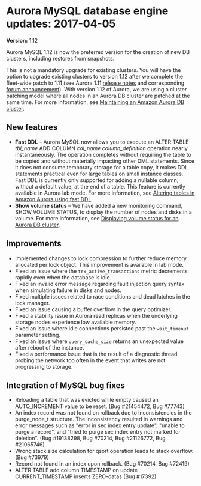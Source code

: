 # Aurora MySQL database engine updates: 2017\-04\-05<a name="AuroraMySQL.Updates.20170405"></a>

**Version:** 1\.12

Aurora MySQL 1\.12 is now the preferred version for the creation of new DB clusters, including restores from snapshots\.

This is not a mandatory upgrade for existing clusters\. You will have the option to upgrade existing clusters to version 1\.12 after we complete the fleet\-wide patch to 1\.11 \(see Aurora 1\.11 [release notes](AuroraMySQL.Updates.20170223.md) and corresponding [forum announcement](https://forums.aws.amazon.com/ann.jspa?annID=4444)\)\. With version 1\.12 of Aurora, we are using a cluster patching model where all nodes in an Aurora DB cluster are patched at the same time\. For more information, see [Maintaining an Amazon Aurora DB cluster](USER_UpgradeDBInstance.Maintenance.md)\.

## New features<a name="AuroraMySQL.Updates.20170405.New"></a>
+ **Fast DDL** – Aurora MySQL now allows you to execute an ALTER TABLE *tbl\_name* ADD COLUMN *col\_name* *column\_definition* operation nearly instantaneously\. The operation completes without requiring the table to be copied and without materially impacting other DML statements\. Since it does not consume temporary storage for a table copy, it makes DDL statements practical even for large tables on small instance classes\. Fast DDL is currently only supported for adding a nullable column, without a default value, at the end of a table\. This feature is currently available in Aurora lab mode\. For more information, see [Altering tables in Amazon Aurora using fast DDL](AuroraMySQL.Managing.FastDDL.md)\.
+ **Show volume status** – We have added a new monitoring command, SHOW VOLUME STATUS, to display the number of nodes and disks in a volume\. For more information, see [Displaying volume status for an Aurora DB cluster](AuroraMySQL.Managing.VolumeStatus.md)\.

## Improvements<a name="AuroraMySQL.Updates.20170405.Improvements"></a>
+ Implemented changes to lock compression to further reduce memory allocated per lock object\. This improvement is available in lab mode\.
+ Fixed an issue where the `trx_active_transactions` metric decrements rapidly even when the database is idle\.
+ Fixed an invalid error message regarding fault injection query syntax when simulating failure in disks and nodes\.
+ Fixed multiple issues related to race conditions and dead latches in the lock manager\.
+ Fixed an issue causing a buffer overflow in the query optimizer\.
+ Fixed a stability issue in Aurora read replicas when the underlying storage nodes experience low available memory\.
+ Fixed an issue where idle connections persisted past the `wait_timeout` parameter setting\.
+ Fixed an issue where `query_cache_size` returns an unexpected value after reboot of the instance\.
+ Fixed a performance issue that is the result of a diagnostic thread probing the network too often in the event that writes are not progressing to storage\.

## Integration of MySQL bug fixes<a name="AuroraMySQL.Updates.20170405.BugFixes"></a>
+ Reloading a table that was evicted while empty caused an AUTO\_INCREMENT value to be reset\. \(Bug \#21454472, Bug \#77743\)
+ An index record was not found on rollback due to inconsistencies in the purge\_node\_t structure\. The inconsistency resulted in warnings and error messages such as "error in sec index entry update", "unable to purge a record", and "tried to purge sec index entry not marked for deletion"\. \(Bug \#19138298, Bug \#70214, Bug \#21126772, Bug \#21065746\) 
+ Wrong stack size calculation for qsort operation leads to stack overflow\. \(Bug \#73979\)
+ Record not found in an index upon rollback\. \(Bug \#70214, Bug \#72419\)
+ ALTER TABLE add column TIMESTAMP on update CURRENT\_TIMESTAMP inserts ZERO\-datas \(Bug \#17392\)